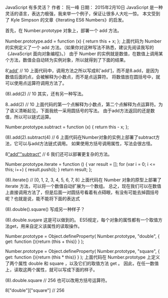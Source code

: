 JavaScript 有多灵活？
作者： 阮一峰
日期： 2015年2月10日
JavaScript 是一种灵活的语言，表达力极强，我来举一个例子，保证让很多人大吃一惊。
本文受到了 Kyle Simpson 的文章《Iterating ES6 Numbers》的启发。

首先，在 Number.prototype 对象上，部署一个 add 方法。

Number.prototype.add = function (x) {
  return this + x;
};
上面代码为 Number 的实例定义了一个 add 方法。（如果你对这种写法不熟悉，建议先阅读我写的《JavaScript 面向对象编程》。）
由于 Number 的实例就是数值，在数值上调用某个方法，数值会自动转为实例对象，所以就得到了下面的结果。

8['add'](2)
// 10
上面代码中，调用方法之所以写成8['add']，而不是8.add，是因为数值后面的点，会被解释为小数点，而不是点运算符。
将数值放在圆括号中，就可以使用点运算符调用方法了。

(8).add(2)
// 10
其实，还有另一种写法。

8..add(2)
// 10
上面代码的第一个点解释为小数点，第二个点解释为点运算符。为了语义清晰起见，下面我统一采用圆括号的写法。
由于add方法返回的还是数值，所以可以链式运算。

Number.prototype.subtract = function (x) {
  return this - x;
};

(8).add(2).subtract(4)
// 6
上面代码在Number对象的实例上部署了subtract方法，它可以与add方法链式调用。
如果使用方括号调用属性，写法会很古怪。

8["add"](2)["subtract"](4)
// 6
我们还可以部署更复杂的方法。

Number.prototype.iterate = function () {
  var result = [];
  for (var i = 0; i <= this; i++) {
    result.push(i);
  }
  return result;
};

(8).iterate()
// [0, 1, 2, 3, 4, 5, 6, 7, 8]
上面代码在 Number 对象的原型上部署了 iterate 方法，可以将一个数值自动扩展为一个数组。
总之，现在我们可以在数值上直接调用方法了，但是后面一对圆括号看着有点碍眼，有没有可能去掉圆括号呢？也就是说，能不能将下面的表达式

(8).double().square()
写成另一种样子？

(8).double.suqare
这是可以做到的。
ES5规定，每个对象的属性都有一个取值方法get，用来自定义该属性的读取操作。

Number.prototype = Object.defineProperty(
  Number.prototype, "double", {
    get: function (){return (this + this)} 
  }
);

Number.prototype =  Object.defineProperty(
  Number.prototype, "square", {
    get: function (){return (this * this)} 
  }
);
上面代码在 Number.prototype 上定义了两个属性 double 和 square ，以及它们的取值方法 get 。
因此，在任一数值上，读取这两个属性，就可以写成下面的样子。

(8).double.square
// 256
也可以改用方括号运算符。

8["double"]["square"]
// 256